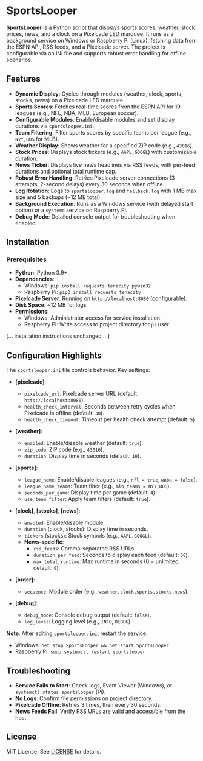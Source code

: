 # SportsLooper

**SportsLooper** is a Python script that displays sports scores, weather, stock prices, news, and a clock on a Pixelcade LED marquee. 
It runs as a background service on Windows or Raspberry Pi (Linux), fetching data from the ESPN API, RSS feeds, and a Pixelcade server. 
The project is configurable via an INI file and supports robust error handling for offline scenarios.

## Features
- **Dynamic Display**: Cycles through modules (weather, clock, sports, stocks, news) on a Pixelcade LED marquee.
- **Sports Scores**: Fetches real-time scores from the ESPN API for 19 leagues (e.g., NFL, NBA, MLB, European soccer).
- **Configurable Modules**: Enable/disable modules and set display durations via `sportslooper.ini`.
- **Team Filtering**: Filter sports scores by specific teams per league (e.g., `NYY,BOS` for MLB).
- **Weather Display**: Shows weather for a specified ZIP code (e.g., `43016`).
- **Stock Prices**: Displays stock tickers (e.g., `AAPL,GOOGL`) with customizable duration.
- **News Ticker**: Displays live news headlines via RSS feeds, with per-feed durations and optional total runtime cap.
- **Robust Error Handling**: Retries Pixelcade server connections (3 attempts, 2-second delays) every 30 seconds when offline.
- **Log Rotation**: Logs to `sportslooper.log` and `fallback.log` with 1 MB max size and 5 backups (~12 MB total).
- **Background Execution**: Runs as a Windows service (with delayed start option) or a `systemd` service on Raspberry Pi.
- **Debug Mode**: Detailed console output for troubleshooting when enabled.

## Installation

### Prerequisites
- **Python**: Python 3.9+.
- **Dependencies**:
  - Windows: `pip install requests tenacity pywin32`
  - Raspberry Pi: `pip3 install requests tenacity`
- **Pixelcade Server**: Running on `http://localhost:8080` (configurable).
- **Disk Space**: ~12 MB for logs.
- **Permissions**:
  - Windows: Administrator access for service installation.
  - Raspberry Pi: Write access to project directory for `pi` user.

[... installation instructions unchanged ...]

## Configuration Highlights
The `sportslooper.ini` file controls behavior. Key settings:

- **[pixelcade]**:
  - `pixelcade_url`: Pixelcade server URL (default: `http://localhost:8080`).
  - `health_check_interval`: Seconds between retry cycles when Pixelcade is offline (default: `30`).
  - `health_check_timeout`: Timeout per health check attempt (default: `5`).

- **[weather]**:
  - `enabled`: Enable/disable weather (default: `true`).
  - `zip_code`: ZIP code (e.g., `43016`).
  - `duration`: Display time in seconds (default: `10`).

- **[sports]**:
  - `league_name`: Enable/disable leagues (e.g., `nfl = true`, `wnba = false`).
  - `league_name_teams`: Team filter (e.g., `mlb_teams = NYY,BOS`).
  - `seconds_per_game`: Display time per game (default: `4`).
  - `use_team_filter`: Apply team filters (default: `true`).

- **[clock]**, **[stocks]**, **[news]**:
  - `enabled`: Enable/disable module.
  - `duration` (clock, stocks): Display time in seconds.
  - `tickers` (stocks): Stock symbols (e.g., `AAPL,GOOGL`).
  - **News-specific**:
    - `rss_feeds`: Comma-separated RSS URLs.
    - `duration_per_feed`: Seconds to display each feed (default: `60`).
    - `max_total_runtime`: Max runtime in seconds (0 = unlimited, default: `0`).

- **[order]**:
  - `sequence`: Module order (e.g., `weather,clock,sports,stocks,news`).

- **[debug]**:
  - `debug_mode`: Console debug output (default: `false`).
  - `log_level`: Logging level (e.g., `INFO`, `DEBUG`).

**Note**: After editing `sportslooper.ini`, restart the service:
- Windows: `net stop SportsLooper && net start SportsLooper`
- Raspberry Pi: `sudo systemctl restart sportslooper`

## Troubleshooting
- **Service Fails to Start**: Check logs, Event Viewer (Windows), or `systemctl status sportslooper` (Pi).
- **No Logs**: Confirm file permissions on project directory.
- **Pixelcade Offline**: Retries 3 times, then every 30 seconds.
- **News Feeds Fail**: Verify RSS URLs are valid and accessible from the host.

## License
MIT License. See [LICENSE](LICENSE) for details.
